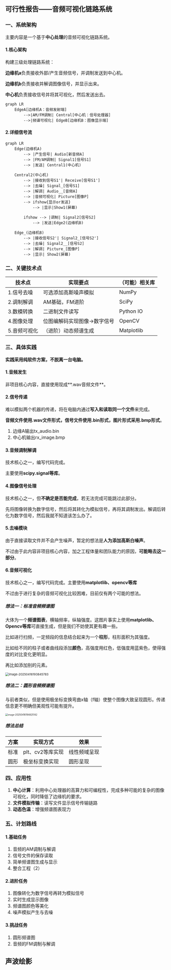 ## 可行性报告——音频可视化链路系统

### 一、系统架构

主要内容是一个基于**中心处理**的音频可视化链路系统。

#### 1.核心架构
构建三级处理链路系统：

**边缘机a**负责接收外部/产生音频信号，并调制发送到中心机。

**边缘机b**负责接收并解调图像信号，并显示出来。

**中心机**负责接收信号并将其可视化，然后发送出去。

```mermaid
graph LR
    EdgeA[边缘机A：音频发射端]
        -->|AM/FM调制| Central[中心机：信号处理器]
        -->|频谱可视化| EdgeB[边缘机B：图像显示端]
```

#### 2.详细信号流
```mermaid
graph LR
	Edge(边缘机A)
		--> |产生信号| Audio[新音频A]
		--> |FM/AM调制| Signal1[信号S1]
		--> |发送| Central1(中心机)
	
	Central2(中心机)
        --> |接收到信号S1'| Receive[信号S1'] 
        --> |去噪| Signal_[信号S1]
        --> |解调| Audio__[音频A]
        --> |音频可视化| Picture[图像P]
        --> ifshow{显示or发送}
        	--> |显示|Show1(屏幕)
        
        ifshow --> |调制| Signal2[信号S2]
        	--> |发送|Edge2(边缘机B)
	
	Edge_(边缘机B)
		--> |接收信号S2'| Signal2_[信号S2']
		--> |去噪| Signal2__[信号S2]
		--> |解调| Picture_[图像P]
		--> |显示| Show2(屏幕)
```

### 二、关键技术点

| 技术点       | 实现要点                     | （可能）相关库 |
| ------------ | ---------------------------- | -------------- |
| 1.信号去噪   | 可选添加高斯噪声模拟         | NumPy          |
| 2.调制解调   | AM基础，FM进阶               | SciPy          |
| 3.数模转换   | 二进制文件读写               | Python IO      |
| 4.图像处理   | 位图编解码实现图像->数字信号 | OpenCV         |
| 5.音频可视化 | （进阶）动态频谱生成         | Matplotlib     |

### 三、具体实践

**实践采用纯软件方案，不脱离一台电脑。**

#### 1.音频发生
非项目核心内容，直接使用现成**.wav音频文件**。

#### 2.信号传递

难以模拟两个机器的传递，将在电脑内通过**写入和读取同一个文件**来完成。

**音频文件使用.wav文件形式，信号文件使用.bin形式，图片形式采用.bmp形式**。

1. 边缘A输出tx_audio.bin
2. 中心机输出rx_image.bmp

#### 3.音频调制解调

技术核心之一，编写代码完成。

主要使用**scipy.signal等库**。

#### 4.图像信号处理

技术核心之一，但**不确定是否能完成**，若无法完成可能跳过此部分。

先将图像转换为数字信号，然后将其转化为模拟信号，再将其调制发出。解调后转化为数字信号，然后我就不知道该怎么办了。

#### 5.去噪模块

由于直接读取文件并不会产生噪声，暂定的想法是**人为添加高斯白噪声**。

不过由于此内容非项目核心内容，加之工程体量和团队能力的原因，**可能略去这一部分**。

#### 6.音频可视化

技术核心之一，编写代码完成。主要使用**matplotlib、opencv等库**

不过由于进行复杂的音频可视化比较困难，目前仅有两个可能的想法。

##### 想法一：标准音频频谱图

大体为一个**频谱图表**，横轴频率，纵轴强度。这图片事实上使用**matplotlib、Opencv等库**可直接生成，但是我们不妨使其更有趣一些。

比如进行扫频，一定频段的信息结合起来为一个**柱形**，柱形面积为其强度。

比如给不同的柱子或者曲线段添加**颜色**，高强度用红色，低强度用蓝紫色，使得强度的对比变化更明显。

再比如添加别的元素。

<img src="C:\Users\20528\AppData\Roaming\Typora\typora-user-images\image-20250416193845783.png" alt="image-20250416193845783" style="zoom:67%;" />

##### 想法二：圆形音频频谱图

与前者类似，但是使用极坐标变换弯曲x轴（f轴）使整个图像大致呈现圆形。传递信息更不明确但美观性可能有提升。

<img src="C:\Users\20528\AppData\Roaming\Typora\typora-user-images\image-20250416194825142.png" alt="image-20250416194825142" style="zoom:50%;" />

##### 想法总结

| 方案 | 实现方式         | 效果         |
| ---- | ---------------- | ------------ |
| 标准 | plt、cv2等库实现 | 线性频域呈现 |
| 圆形 | 极坐标变换实现   | 圆形呈现     |

### 四、应用性

1. **中心计算**：利用中心处理器的高算力和可编程性，完成多种可能的复杂的图像可视化，同时降低了边缘机的要求。
2. **文件模拟传输**：读写文件显示信号传输链路
3. **动态色温**：增强频谱图表现力

### 五、计划路线

#### 1.基础任务

1. 音频的AM调制与解调
2. 信号文件的保存读取
3. 简单频谱图生成与显示
4. 整合工程（2）

#### 2.进阶任务

1. 图像转化为数字信号再转为模拟信号
2. 实时生成显示图像
3. 频谱图颜色等美化
4. 噪声模拟产生与去噪

#### 3.挑战任务

1. 圆形频谱图
2. 音频的FM调制与解调

## 声波绘影